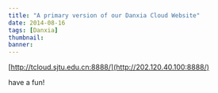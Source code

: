 ```yaml
---
title: "A primary version of our Danxia Cloud Website"
date: 2014-08-16
tags: [Danxia]
thumbnail:
banner: 
---
```

[http://tcloud.sjtu.edu.cn:8888/](http://202.120.40.100:8888/)

have a fun!